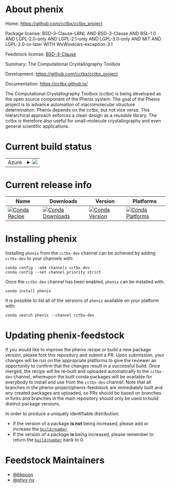 About phenix
============

Home: https://github.com/cctbx/cctbx_project

Package license: BSD-3-Clause-LBNL AND BSD-3-Clause AND BSL-1.0 AND LGPL-2.0-only AND LGPL-2.1-only AND LGPL-3.0-only AND MIT AND LGPL-2.0-or-later WITH WxWindows-exception-3.1

Feedstock license: [BSD-3-Clause](https://github.com/phenix-project/phenix-feedstock/blob/master/LICENSE.txt)

Summary: The Computational Crystallography Toolbox

Development: https://github.com/cctbx/cctbx_project

Documentation: https://cctbx.github.io/

The Computational Crystallography Toolbox (cctbx) is being developed
as the open source component of the Phenix system. The goal of the
Phenix project is to advance automation of macromolecular structure
determination. Phenix depends on the cctbx, but not vice versa. This
hierarchical approach enforces a clean design as a reusable library.
The cctbx is therefore also useful for small-molecule crystallography
and even general scientific applications.


Current build status
====================


<table>
    
  <tr>
    <td>Azure</td>
    <td>
      <details>
        <summary>
          <a href="https://dev.azure.com/phenix-release/feedstock-builds/_build/latest?definitionId=7&branchName=master">
            <img src="https://dev.azure.com/phenix-release/feedstock-builds/_apis/build/status/phenix-feedstock?branchName=master">
          </a>
        </summary>
        <table>
          <thead><tr><th>Variant</th><th>Status</th></tr></thead>
          <tbody><tr>
              <td>linux_64_numpy1.17python3.6.____cpython</td>
              <td>
                <a href="https://dev.azure.com/phenix-release/feedstock-builds/_build/latest?definitionId=7&branchName=master">
                  <img src="https://dev.azure.com/phenix-release/feedstock-builds/_apis/build/status/phenix-feedstock?branchName=master&jobName=linux&configuration=linux_64_numpy1.17python3.6.____cpython" alt="variant">
                </a>
              </td>
            </tr><tr>
              <td>linux_64_numpy1.17python3.7.____cpython</td>
              <td>
                <a href="https://dev.azure.com/phenix-release/feedstock-builds/_build/latest?definitionId=7&branchName=master">
                  <img src="https://dev.azure.com/phenix-release/feedstock-builds/_apis/build/status/phenix-feedstock?branchName=master&jobName=linux&configuration=linux_64_numpy1.17python3.7.____cpython" alt="variant">
                </a>
              </td>
            </tr><tr>
              <td>linux_64_numpy1.17python3.8.____cpython</td>
              <td>
                <a href="https://dev.azure.com/phenix-release/feedstock-builds/_build/latest?definitionId=7&branchName=master">
                  <img src="https://dev.azure.com/phenix-release/feedstock-builds/_apis/build/status/phenix-feedstock?branchName=master&jobName=linux&configuration=linux_64_numpy1.17python3.8.____cpython" alt="variant">
                </a>
              </td>
            </tr><tr>
              <td>linux_64_numpy1.19python3.9.____cpython</td>
              <td>
                <a href="https://dev.azure.com/phenix-release/feedstock-builds/_build/latest?definitionId=7&branchName=master">
                  <img src="https://dev.azure.com/phenix-release/feedstock-builds/_apis/build/status/phenix-feedstock?branchName=master&jobName=linux&configuration=linux_64_numpy1.19python3.9.____cpython" alt="variant">
                </a>
              </td>
            </tr><tr>
              <td>osx_64_numpy1.17python3.6.____cpython</td>
              <td>
                <a href="https://dev.azure.com/phenix-release/feedstock-builds/_build/latest?definitionId=7&branchName=master">
                  <img src="https://dev.azure.com/phenix-release/feedstock-builds/_apis/build/status/phenix-feedstock?branchName=master&jobName=osx&configuration=osx_64_numpy1.17python3.6.____cpython" alt="variant">
                </a>
              </td>
            </tr><tr>
              <td>osx_64_numpy1.17python3.7.____cpython</td>
              <td>
                <a href="https://dev.azure.com/phenix-release/feedstock-builds/_build/latest?definitionId=7&branchName=master">
                  <img src="https://dev.azure.com/phenix-release/feedstock-builds/_apis/build/status/phenix-feedstock?branchName=master&jobName=osx&configuration=osx_64_numpy1.17python3.7.____cpython" alt="variant">
                </a>
              </td>
            </tr><tr>
              <td>osx_64_numpy1.17python3.8.____cpython</td>
              <td>
                <a href="https://dev.azure.com/phenix-release/feedstock-builds/_build/latest?definitionId=7&branchName=master">
                  <img src="https://dev.azure.com/phenix-release/feedstock-builds/_apis/build/status/phenix-feedstock?branchName=master&jobName=osx&configuration=osx_64_numpy1.17python3.8.____cpython" alt="variant">
                </a>
              </td>
            </tr><tr>
              <td>osx_64_numpy1.19python3.9.____cpython</td>
              <td>
                <a href="https://dev.azure.com/phenix-release/feedstock-builds/_build/latest?definitionId=7&branchName=master">
                  <img src="https://dev.azure.com/phenix-release/feedstock-builds/_apis/build/status/phenix-feedstock?branchName=master&jobName=osx&configuration=osx_64_numpy1.19python3.9.____cpython" alt="variant">
                </a>
              </td>
            </tr><tr>
              <td>osx_arm64_python3.8.____cpython</td>
              <td>
                <a href="https://dev.azure.com/phenix-release/feedstock-builds/_build/latest?definitionId=7&branchName=master">
                  <img src="https://dev.azure.com/phenix-release/feedstock-builds/_apis/build/status/phenix-feedstock?branchName=master&jobName=osx&configuration=osx_arm64_python3.8.____cpython" alt="variant">
                </a>
              </td>
            </tr><tr>
              <td>osx_arm64_python3.9.____cpython</td>
              <td>
                <a href="https://dev.azure.com/phenix-release/feedstock-builds/_build/latest?definitionId=7&branchName=master">
                  <img src="https://dev.azure.com/phenix-release/feedstock-builds/_apis/build/status/phenix-feedstock?branchName=master&jobName=osx&configuration=osx_arm64_python3.9.____cpython" alt="variant">
                </a>
              </td>
            </tr><tr>
              <td>win_64_numpy1.17python3.6.____cpython</td>
              <td>
                <a href="https://dev.azure.com/phenix-release/feedstock-builds/_build/latest?definitionId=7&branchName=master">
                  <img src="https://dev.azure.com/phenix-release/feedstock-builds/_apis/build/status/phenix-feedstock?branchName=master&jobName=win&configuration=win_64_numpy1.17python3.6.____cpython" alt="variant">
                </a>
              </td>
            </tr><tr>
              <td>win_64_numpy1.17python3.7.____cpython</td>
              <td>
                <a href="https://dev.azure.com/phenix-release/feedstock-builds/_build/latest?definitionId=7&branchName=master">
                  <img src="https://dev.azure.com/phenix-release/feedstock-builds/_apis/build/status/phenix-feedstock?branchName=master&jobName=win&configuration=win_64_numpy1.17python3.7.____cpython" alt="variant">
                </a>
              </td>
            </tr><tr>
              <td>win_64_numpy1.17python3.8.____cpython</td>
              <td>
                <a href="https://dev.azure.com/phenix-release/feedstock-builds/_build/latest?definitionId=7&branchName=master">
                  <img src="https://dev.azure.com/phenix-release/feedstock-builds/_apis/build/status/phenix-feedstock?branchName=master&jobName=win&configuration=win_64_numpy1.17python3.8.____cpython" alt="variant">
                </a>
              </td>
            </tr>
          </tbody>
        </table>
      </details>
    </td>
  </tr>
</table>

Current release info
====================

| Name | Downloads | Version | Platforms |
| --- | --- | --- | --- |
| [![Conda Recipe](https://img.shields.io/badge/recipe-phenix-green.svg)](https://anaconda.org/cctbx-dev/phenix) | [![Conda Downloads](https://img.shields.io/conda/dn/cctbx-dev/phenix.svg)](https://anaconda.org/cctbx-dev/phenix) | [![Conda Version](https://img.shields.io/conda/vn/cctbx-dev/phenix.svg)](https://anaconda.org/cctbx-dev/phenix) | [![Conda Platforms](https://img.shields.io/conda/pn/cctbx-dev/phenix.svg)](https://anaconda.org/cctbx-dev/phenix) |

Installing phenix
=================

Installing `phenix` from the `cctbx-dev` channel can be achieved by adding `cctbx-dev` to your channels with:

```
conda config --add channels cctbx-dev
conda config --set channel_priority strict
```

Once the `cctbx-dev` channel has been enabled, `phenix` can be installed with:

```
conda install phenix
```

It is possible to list all of the versions of `phenix` available on your platform with:

```
conda search phenix --channel cctbx-dev
```




Updating phenix-feedstock
=========================

If you would like to improve the phenix recipe or build a new
package version, please fork this repository and submit a PR. Upon submission,
your changes will be run on the appropriate platforms to give the reviewer an
opportunity to confirm that the changes result in a successful build. Once
merged, the recipe will be re-built and uploaded automatically to the
`cctbx-dev` channel, whereupon the built conda packages will be available for
everybody to install and use from the `cctbx-dev` channel.
Note that all branches in the phenix-project/phenix-feedstock are
immediately built and any created packages are uploaded, so PRs should be based
on branches in forks and branches in the main repository should only be used to
build distinct package versions.

In order to produce a uniquely identifiable distribution:
 * If the version of a package **is not** being increased, please add or increase
   the [``build/number``](https://docs.conda.io/projects/conda-build/en/latest/resources/define-metadata.html#build-number-and-string).
 * If the version of a package **is** being increased, please remember to return
   the [``build/number``](https://docs.conda.io/projects/conda-build/en/latest/resources/define-metadata.html#build-number-and-string)
   back to 0.

Feedstock Maintainers
=====================

* [@bkpoon](https://github.com/bkpoon/)
* [@phyy-nx](https://github.com/phyy-nx/)

